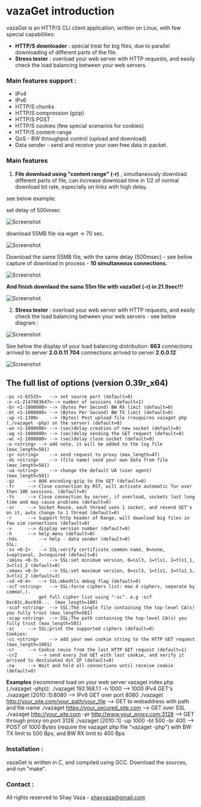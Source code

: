 # vazaGet introduction

vazaGet is an HTTP/S CLI client application, written on Linux, with few special capabilities:
- **HTTP/S downloader** : special treat for big files, due to parallel downloading of different parts of the file.
- **Stress tester** : overload your web server with HTTP requests, and easily check the  load balancing between your web servers.

### Main features support :
- IPv4 
- IPv6
- HTTP/S chunks
- HTTP/S compression (gzip)
- HTTP/S POST
- HTTP/S cookies (few special scenarios for cookies)
- HTTP/S content-range
- QoS - BW throughput control (upload and download)
- Data sender - send and receive your own free data in packet.

### Main features 
1. **File download using "content range" (-r)** , simultaneously download different parts of file, can increase download time in 1/2 of normal download bit rate, especially on links with high delay.

see below example:

set delay of 500msec

![Screenshot](readme_pictures/picture_1.jpg)
	

download 55MB file via wget → 70 sec.

![Screenshot](readme_pictures/picture_2.jpg)

Download the same 55MB file, with the same delay (500msec) - see below capture of download in process - **10 simultaneous connections.**

![Screenshot](readme_pictures/picture_3.jpg)

**And finish downlaod the same 55m file with vazaGet (-r) in 21.9sec!!!**

![Screenshot](readme_pictures/picture_4a.jpg)

2. **Stress tester** : overload your web server with HTTP requests, and easily check the load balancing between your web servers - see below diagram :

![Screenshot](readme_pictures/picture_5.jpg)

See below the display of your load balancing distribution:
**663** connections arrived to server **2.0.0.11**
**704** connections arrived to server **2.0.0.12**

![Screenshot](readme_pictures/picture_6.jpg)
 
## The full list of options (version 0.39r_x64)
    -ps <1-65535>	--> set source port (default=0)
    -n <1-2147483647>--> number of sessions (default=1)
	-br <1-1000000>	--> (Bytes Per Second) BW RX limit (default=0)
	-bt <1-1000000>	--> (Bytes Per Second) BW TX limit (default=0)
	-up <1-1300>	--> (Bytes) Post upload file (reuquires vazaget php (./vazaget -php) on the server) (default=0)
	-wn <1-1000000>	--> (sec)delay creation of new socket (default=0)
	-wg <1-1000000>	--> (sec)delay sending the GET request (default=0)
	-wc <1-1000000>	--> (sec)delay close socket (default=0)
	-o <string>	--> add note, it will be added to the log file (max_length=501)
	-pr <string>	--> send request to proxy (max_length=47)
	-ds <string>	--> (file name) send your own data from file (max_length=501)
	-ua <string>	--> change the default UA (user agent) (max_length=501)
	-gz		--> Add encoding-gzip to the GET (default=0)
	-fr		--> Close connection by RST, will activate automatic for over then 10K sessions. (default=0)
	-fs		--> Close connection by server, if overload, sockets last long time and may cause problems (default=0)
	-sr		--> Socket Reuse, each thread uses 1 socket, and resend GET's on it, auto change to 1 thread (default=0)
	-r		--> Support http header of Range, will download big files in few sim connections (default=0)
	-v		--> display version number (default=0)
	-h		--> help menu (default=0)
	-hds		--> help - data sender (default=0)
    SSL:
	-sv <0-2>	--> SSL:verify certificate common name, 0=none, 1=optional, 2=required (default=0)
	-sminv <0-3>	--> SSL:set minimum version, 0=ssl3, 1=tls1, 2=tls1_1, 3=tls1_2 (default=0)
	-smaxv <0-3>	--> SSL:set maximum version, 0=ssl3, 1=tls1, 2=tls1_1, 3=tls1_2 (default=3)
	-sd <0-4>	--> SSL:mbedtls debug flag (default=0)
	-scf <string>	--> SSL:force ciphers list: max 4 ciphers, separate by comma(,).
				get full cipher list using "-sc". e.g -scf 0xc02c,0xc030...  (max_length=100)
	-scaf <string>	--> SSL:The single file containing the top-level CA(s) you fully trust (max_length=501)
	-scap <string>	--> SSL:The path containing the top-level CA(s) you fully trust (max_length=501)
	-sc		--> SSL:print the supported ciphers (default=0)
    Cookies:
	-cc <string>	--> add your own cookie string to the HTTP GET request (max_length=1001)
	-cr		--> Cookie reuse from the last HTTP GET request (default=1)
	-cr2		--> send every 2nd GET with last cookie, and verify it arrived to destinated dst IP (default=0)
	-cw		--> Wait and hold all connections until receive cookie (default=0)

**Examples** (recommend load on your web server vazaget index.php (./vazaget -php)):
	./vazaget 192.168.1.1 -n 1000 --> 1000 IPv4 GET's
	./vazaget [2010::1]:8080  --> IPv6 GET over port 8080
	./vazaget http://your_site.com/your_path/your_file  --> GET to webaddress with path and file name
	./vazaget https://your_secured_site.com --> GET over SSL
	./vazaget http://your_site.com -pr http://www.your_proxy.com:3128 --> GET through proxy on port 3128
	./vazaget [2010::1] -up 1000 -bt 500 -br 400 --> POST of 1000 Bytes (require the vazaget php file "vazaget -php") 
			with BW TX limit to 500 Bps, and BW RX limit to 400 Bps

### Installation :
vazaGet is written in C, and compiled using GCC.
Download the sources, and run "make".

### Contact :
All rights reserved to Shay Vaza - shayvaza@gmail.com



